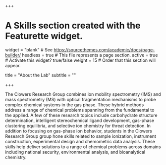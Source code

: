 +++
# A Skills section created with the Featurette widget.
widget = "blank"  # See https://sourcethemes.com/academic/docs/page-builder/
headless = true  # This file represents a page section.
active = true  # Activate this widget? true/false
weight = 15  # Order that this section will appear.

title = "About the Lab"
subtitle = ""


+++

The Clowers Research Group combines ion mobility spectrometry (IMS) and mass spectrometry (MS) with optical fragmentation mechanisms to probe complex chemical systems in the gas phase. These hybrid methods address a range of chemical problems spanning from the fundamental to the applied. A few of these research topics include carbohydrate structure determination, intelligent stereochemical ligand development, gas-phase clustering equilibria, and selective ion chemistry for threat detection. In addition to focusing on gas-phase ion behavior, students in the Clowers Research Group group hone skills related to sample ionization, instrument construction, experimental design and chemometric data analysis. These skills help deliver solutions to a range of chemical problems across domains including national security, environmental analysis, and bioanalytical chemistry.